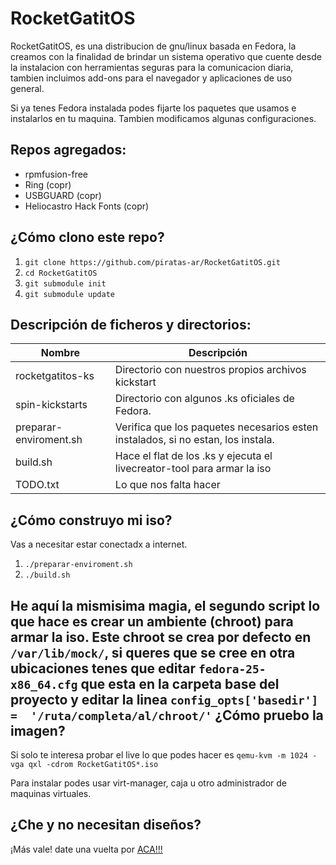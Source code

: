 RocketGatitOS
============

RocketGatitOS, es una distribucion de gnu/linux basada en Fedora, la creamos con
la finalidad de brindar un sistema operativo que cuente desde la instalacion con
herramientas seguras para la comunicacion diaria, tambien incluimos add-ons para
el navegador y aplicaciones de uso general.

Si ya tenes Fedora instalada podes fijarte los paquetes que usamos e instalarlos
en tu maquina. Tambien modificamos algunas configuraciones.

Repos agregados:
-------------
* rpmfusion-free
* Ring (copr)
* USBGUARD (copr)
* Heliocastro Hack Fonts (copr)


¿Cómo clono este repo?
----------------------
1. `git clone https://github.com/piratas-ar/RocketGatitOS.git`
1. `cd RocketGatitOS`
1. `git submodule init`
1. `git submodule update`


Descripción de ficheros y directorios:
-----------------

Nombre | Descripción
-------|-----------
rocketgatitos-ks | Directorio con nuestros propios archivos kickstart
spin-kickstarts | Directorio con algunos .ks oficiales de Fedora.
preparar-enviroment.sh | Verifica que los paquetes necesarios esten instalados, si no estan, los instala.
build.sh | Hace el flat de los .ks y ejecuta el livecreator-tool para armar la iso
TODO.txt | Lo que nos falta hacer


¿Cómo construyo mi iso?
-----------------
Vas a necesitar estar conectadx a internet.

1. `./preparar-enviroment.sh`
1. `./build.sh`

He aquí la mismisima magia, el segundo script lo que hace es crear un ambiente
(chroot) para armar la iso.
Este chroot se crea por defecto en `/var/lib/mock/`, si queres que se cree en
otra ubicaciones tenes que editar `fedora-25-x86_64.cfg` que esta en la carpeta
base del proyecto y editar la linea
`
config_opts['basedir'] =  '/ruta/completa/al/chroot/'
`
¿Cómo pruebo la imagen?
-----------------------

Si solo te interesa probar el live lo que podes hacer es
`qemu-kvm -m 1024 -vga qxl -cdrom RocketGatitOS*.iso`

Para instalar podes usar virt-manager, caja u otro administrador de maquinas virtuales.


¿Che y no necesitan diseños?
------------------------

¡Más vale! date una vuelta por [ACA!!!](https://github.com/piratas-ar/RocketGatitos-sexyness)

